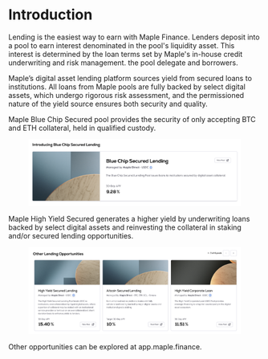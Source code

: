 # Introduction

Lending is the easiest way to earn with Maple Finance. Lenders deposit into a pool to earn interest denominated in the pool's liquidity asset. This interest is determined by the loan terms set by Maple's in-house credit underwriting and risk management. the pool delegate and borrowers.

Maple’s digital asset lending platform sources yield from secured loans to institutions. All loans from Maple pools are fully backed by select digital assets, which undergo rigorous risk assessment, and the permissioned nature of the yield source ensures both security and quality.&#x20;

Maple Blue Chip Secured pool provides the security of only accepting BTC and ETH collateral, held in qualified custody.&#x20;

<figure><img src="../.gitbook/assets/Screenshot 2024-09-20 at 18.28.07.png" alt=""><figcaption></figcaption></figure>

Maple High Yield Secured generates a higher yield by underwriting loans backed by select digital assets and reinvesting the collateral in staking and/or secured lending opportunities.&#x20;

<figure><img src="../.gitbook/assets/Screenshot 2024-09-20 at 18.33.50.png" alt=""><figcaption></figcaption></figure>

Other opportunities can be explored at app.maple.finance.&#x20;
